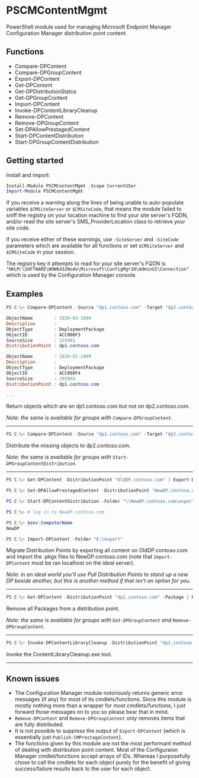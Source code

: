 # PSCMContentMgmt

PowerShell module used for managing Microsoft Endpoint Manager Configuration Manager distribution point content.

## Functions

- Compare-DPContent
- Compare-DPGroupContent
- Export-DPContent
- Get-DPContent
- Get-DPDistributionStatus
- Get-DPGroupContent
- Import-DPContent
- Invoke-DPContentLibraryCleanup
- Remove-DPContent
- Remove-DPGroupContent
- Set-DPAllowPrestagedContent
- Start-DPContentDistribution
- Start-DPGroupContentDistribution

## Getting started

Install and import:

```powershell
Install-Module PSCMContentMgmt -Scope CurrentUSer
Import-Module PSCMContentMgmt
```

If you receive a warning along the lines of being unable to auto-populate variables `$CMSiteServer` or `$CMSiteCode`, that means the module failed to sniff the registry on your location machine to find your site server's FQDN, and/or read the site server's SMS_ProviderLocation class to retrieve your site code. 

If you receive either of these warnings, use `-SiteServer` and `-SiteCode` parameters which are available for all functions or set `$CMSiteServer` and `$CMSiteCode` in your session.

The registry key it attempts to read for your site server's FQDN is `"HKLM:\SOFTWARE\WOW6432Node\Microsoft\ConfigMgr10\AdminUI\Connection"` which is used by the Configuration Manager console.

## Examples

```powershell
PS C:\> Compare-DPContent -Source "dp1.contoso.com" -Target "dp2.contoso.com"

ObjectName        : 2020-03-1809
Description       :
ObjectType        : DeploymentPackage
ObjectID          : ACC000F3
SourceSize        : 324981
DistributionPoint : dp1.contoso.com

ObjectName        : 2020-02-1809
Description       :
ObjectType        : DeploymentPackage
ObjectID          : ACC000F4
SourceSize        : 292894
DistributionPoint : dp1.contoso.com

...
```

Return objects which are on dp1.contoso.com but not on dp2.contoso.com.

_Note: the same is available for groups with `Compare-DPGroupContent`._

---

```powershell
PS C:\> Compare-DPContent -Source "dp1.contoso.com" -Target "dp2.contoso.com" | Start-DPContentDistribution -DistributionPoint "dp2.contoso.com"
```

Distribute the missing objects to dp2.contoso.com.

_Note: the same is available for groups with `Start-DPGroupContentDistribution`._

---

```powershell
PS C:\> Get-DPContent -DistributionPoint "OldDP.contoso.com" | Export-DPContent -Folder "\\NewDP.contoso.com\export$"

PS C:\> Set-DPAllowPrestagedContent -DistributionPoint "NewDP.contoso.com" -State $true

PS C:\> Start-DPContentDistribution -Folder "\\NewDP.contoso.com\export$" -DistributionPoint "NewDP.contoso.com"

PS C:\> # log in to NewDP.contoso.com

PS C:\> $env:ComputerName
NewDP

PS C:\> Import-DPContent -Folder "E:\export"
```

Migrate Distribution Points by exporting all content on OldDP.contoso.com and import the .pkgx files to NewDP.contoso.com (note that `Import-DPContent` must be ran localhost on the ideal server).

_Note: in an ideal world you'll use Pull Distribution Points to stand up a new DP beside another, but this is another method if that isn't an option for you._

---

```powershell
PS C:\> Get-DPContent -DistributionPoint "dp1.contoso.com" -Package | Remove-DPContent
```

Remove all Packages from a distribution point.

_Note: the same is available for groups with `Get-DPGroupContent` and `Remove-DPGroupContent`._

---

```powershell
PS C:\> Invoke-DPContentLibraryCleanup -DistributionPoint "dp1.contoso.com" -Delete
```

Invoke the ContentLibraryCleanup.exe tool.

---

## Known issues

- The Configuration Manager module notoriously returns generic error messages (if any) for most of its cmdlets/functions. Since this module is mostly nothing more than a wrapper for most cmdlets/functions, I just forward those messages on to you so please bear that in mind.
- `Remove-DPContent` and `Remove-DPGroupContent` only removes items that are fully distributed.
- It is not possible to suppress the output of `Export-DPContent` (which is essentially just `Publish-CMPrestageContent`).
- The functions given by this module are not the most performant method of dealing with distribution point content. Most of the Configuraion Manager cmdlet/functions accept arrays of IDs. Whereas I purposefully chose to call the cmdlets for each object purely for the benefit of giving success/failure results back to the user for each object.
